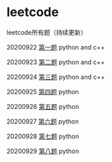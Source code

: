 # leetcode
leetcode所有题（持续更新）

20200922 [第一题](https://github.com/Longxiaoze/leetcode/tree/master/0001) python and c++

20200923 [第二题](https://github.com/Longxiaoze/leetcode/tree/master/0002) python and c++

20200924 [第三题](https://github.com/Longxiaoze/leetcode/tree/master/0003) python and c++

20200925 [第四题](https://github.com/Longxiaoze/leetcode/tree/master/0004) python

20200926 [第五题](https://github.com/Longxiaoze/leetcode/tree/master/0005) python

20200927 [第六题](https://github.com/Longxiaoze/leetcode/tree/master/0006) python

20200928 [第七题](https://github.com/Longxiaoze/leetcode/tree/master/0007) python

20200929 [第八题](https://github.com/Longxiaoze/leetcode/tree/master/0008) python
